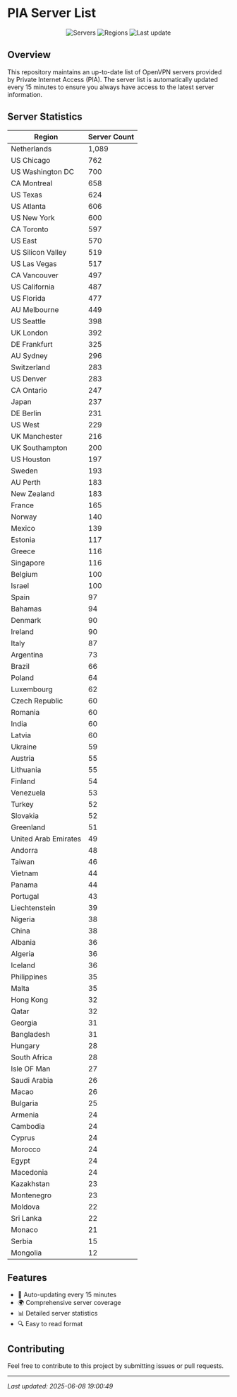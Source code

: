# PIA Server List

<div align="center">

![Servers](https://img.shields.io/badge/servers-16,767-blue)
![Regions](https://img.shields.io/badge/regions-97-blue)
![Last update](https://img.shields.io/badge/Last_Updated-June_8_2025_14:00_EST-blue)

</div>

## Overview
This repository maintains an up-to-date list of OpenVPN servers provided by Private Internet Access (PIA). The server list is automatically updated every 15 minutes to ensure you always have access to the latest server information.

## Server Statistics
| Region | Server Count |
|--------|--------------|
| Netherlands                    | 1,089        |
| US Chicago                     | 762          |
| US Washington DC               | 700          |
| CA Montreal                    | 658          |
| US Texas                       | 624          |
| US Atlanta                     | 606          |
| US New York                    | 600          |
| CA Toronto                     | 597          |
| US East                        | 570          |
| US Silicon Valley              | 519          |
| US Las Vegas                   | 517          |
| CA Vancouver                   | 497          |
| US California                  | 487          |
| US Florida                     | 477          |
| AU Melbourne                   | 449          |
| US Seattle                     | 398          |
| UK London                      | 392          |
| DE Frankfurt                   | 325          |
| AU Sydney                      | 296          |
| Switzerland                    | 283          |
| US Denver                      | 283          |
| CA Ontario                     | 247          |
| Japan                          | 237          |
| DE Berlin                      | 231          |
| US West                        | 229          |
| UK Manchester                  | 216          |
| UK Southampton                 | 200          |
| US Houston                     | 197          |
| Sweden                         | 193          |
| AU Perth                       | 183          |
| New Zealand                    | 183          |
| France                         | 165          |
| Norway                         | 140          |
| Mexico                         | 139          |
| Estonia                        | 117          |
| Greece                         | 116          |
| Singapore                      | 116          |
| Belgium                        | 100          |
| Israel                         | 100          |
| Spain                          | 97           |
| Bahamas                        | 94           |
| Denmark                        | 90           |
| Ireland                        | 90           |
| Italy                          | 87           |
| Argentina                      | 73           |
| Brazil                         | 66           |
| Poland                         | 64           |
| Luxembourg                     | 62           |
| Czech Republic                 | 60           |
| Romania                        | 60           |
| India                          | 60           |
| Latvia                         | 60           |
| Ukraine                        | 59           |
| Austria                        | 55           |
| Lithuania                      | 55           |
| Finland                        | 54           |
| Venezuela                      | 53           |
| Turkey                         | 52           |
| Slovakia                       | 52           |
| Greenland                      | 51           |
| United Arab Emirates           | 49           |
| Andorra                        | 48           |
| Taiwan                         | 46           |
| Vietnam                        | 44           |
| Panama                         | 44           |
| Portugal                       | 43           |
| Liechtenstein                  | 39           |
| Nigeria                        | 38           |
| China                          | 38           |
| Albania                        | 36           |
| Algeria                        | 36           |
| Iceland                        | 36           |
| Philippines                    | 35           |
| Malta                          | 35           |
| Hong Kong                      | 32           |
| Qatar                          | 32           |
| Georgia                        | 31           |
| Bangladesh                     | 31           |
| Hungary                        | 28           |
| South Africa                   | 28           |
| Isle OF Man                    | 27           |
| Saudi Arabia                   | 26           |
| Macao                          | 26           |
| Bulgaria                       | 25           |
| Armenia                        | 24           |
| Cambodia                       | 24           |
| Cyprus                         | 24           |
| Morocco                        | 24           |
| Egypt                          | 24           |
| Macedonia                      | 24           |
| Kazakhstan                     | 23           |
| Montenegro                     | 23           |
| Moldova                        | 22           |
| Sri Lanka                      | 22           |
| Monaco                         | 21           |
| Serbia                         | 15           |
| Mongolia                       | 12           |

## Features
- 🔄 Auto-updating every 15 minutes
- 🌍 Comprehensive server coverage
- 📊 Detailed server statistics
- 🔍 Easy to read format

## Contributing
Feel free to contribute to this project by submitting issues or pull requests.

---
*Last updated: 2025-06-08 19:00:49*